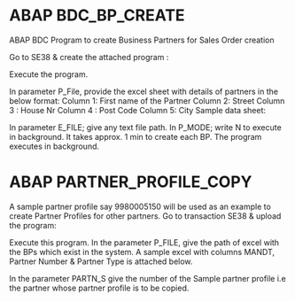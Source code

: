 # ABAP BDC_BP_CREATE
ABAP BDC Program to create Business Partners for Sales Order creation

Go to SE38 & create the attached program :
 
Execute the program.
 
In parameter P_File, provide the excel sheet with details of partners in the below format:
Column 1: First name of the Partner
Column 2: Street
Column 3 : House Nr
Column 4 : Post Code
Column 5: City
Sample data sheet:
 
In parameter E_FILE; give any text file path. In P_MODE; write N to execute in background.
It takes approx. 1 min to create each BP. The program executes in background.

# ABAP PARTNER_PROFILE_COPY

A sample partner profile say 9980005150 will be used as an example to create Partner Profiles for other partners. Go to transaction SE38 & upload the program:
 
Execute this program. In the parameter P_FILE, give the path of excel with the BPs which exist in the system. A sample excel with columns MANDT, Partner Number & Partner Type is attached below.

 
In the parameter PARTN_S give the number of the Sample partner profile i.e the partner whose partner profile is to be copied.
